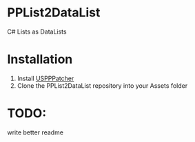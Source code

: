 # PPList2DataList
C# Lists as DataLists

# Installation
1. Install [USPPPatcher](https://github.com/DeltaNeverUsed/USPPPatcher)
2. Clone the PPList2DataList repository into your Assets folder

# TODO:
write better readme
